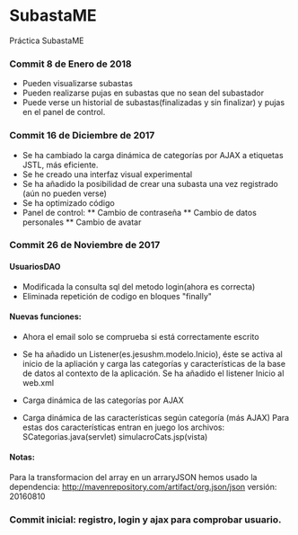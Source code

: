 # SubastaME
Práctica SubastaME

### Commit 8 de Enero de 2018

* Pueden visualizarse subastas
* Pueden realizarse pujas en subastas que no sean del subastador
* Puede verse un historial de subastas(finalizadas y sin finalizar) y pujas en el panel de control.

### Commit 16 de Diciembre de 2017

* Se ha cambiado la carga dinámica de categorías por AJAX a etiquetas JSTL, más eficiente.
* Se he creado una interfaz visual experimental
* Se ha añadido la posibilidad de crear una subasta una vez registrado (aún no pueden verse)
* Se ha optimizado código
* Panel de control:
 ** Cambio de contraseña
 ** Cambio de datos personales
 ** Cambio de avatar

### Commit 26 de Noviembre de 2017

#### UsuariosDAO
* Modificada la consulta sql del metodo login(ahora es correcta)
* Eliminada repetición de codigo en bloques "finally"

#### Nuevas funciones:

* Ahora el email solo se comprueba si está correctamente escrito

* Se ha añadido un Listener(es.jesushm.modelo.Inicio), éste se activa al inicio de la apliación y carga las categorías y características de la base de datos al contexto de la aplicación.
Se ha añadido el listener Inicio al web.xml

* Carga dinámica de las categorías por AJAX
* Carga dinámica de las características según categoría (más AJAX)
	Para estas dos características entran en juego los archivos: SCategorias.java(servlet) simulacroCats.jsp(vista)

#### Notas:
Para la transformacion del array en un arraryJSON hemos usado la dependencia: http://mavenrepository.com/artifact/org.json/json versión: 20160810

### Commit inicial: registro, login y ajax para comprobar usuario.